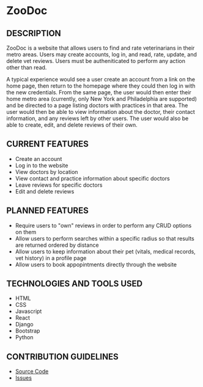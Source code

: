# ZooDoc

## DESCRIPTION

ZooDoc is a website that allows users to find and rate veterinarians in their metro areas. Users may create accounts, log in, and read, rate, update, and delete vet reviews. Users must be autheniticated to perform any action other than read.

A typical experience would see a user create an account from a link on the home page, then return to the homepage where they could then log in with the new credentials. From the same page, the user would then enter their home metro area (currently, only New York and Philadelphia are supported) and be directed to a page listing doctors with practices in that area. The user would then be able to view information about the doctor, their contact information, and any reviews left by other users. The user would also be able to create, edit, and delete reviews of their own.

## CURRENT FEATURES

- Create an account
- Log in to the website
- View doctors by location
- View contact and practice information about specific doctors
- Leave reviews for specific doctors
- Edit and delete reviews

## PLANNED FEATURES

- Require users to "own" reviews in order to perform any CRUD options on them
- Allow users to perform searches within a specific radius so that results are returned ordered by distance
- Allow users to keep information about their pet (vitals, medical records, vet history) in a profile page
- Allow users to book appopintments directly through the website

## TECHNOLOGIES AND TOOLS USED
- HTML
- CSS
- Javascript
- React
- Django
- Bootstrap
- Python

## CONTRIBUTION GUIDELINES
 - [Source Code](https://github.com/bguayante/ZooDoc)
 - [Issues](https://github.com/bguayante/ZooDoc/issues)


